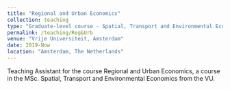 ```yaml
---
title: "Regional and Urban Economics"
collection: teaching
type: "Graduate-level course - Spatial, Transport and Environmental Economics"
permalink: /teaching/Reg&Urb
venue: "Vrije Universiteit, Amsterdam"
date: 2019-Now
location: "Amsterdam, The Netherlands"
---
```


Teaching Assistant for the course Regional and Urban Economics, a course in the MSc. Spatial, Transport and Environmental Economics from the VU. 

